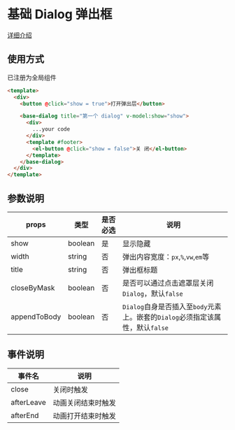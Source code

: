 # 基础 Dialog 弹出框

[详细介绍](https://juejin.cn/post/7054088327376404488)

## 使用方式

已注册为全局组件

```html
<template>
  <div>
    <button @click="show = true">打开弹出层</button>

    <base-dialog title="第一个 dialog" v-model:show="show">
      <div>
        ...your code
      </div>
      <template #footer>
        <el-button @click="show = false">关 闭</el-button>
      </template>
    </base-dialog>
  </div>
</template>
```

## 参数说明

| props |  类型 | 是否必选 | 说明 |
| --- | --- | --- | --- |
| show | boolean | 是 | 显示隐藏 |
| width | string | 否 | 弹出内容宽度：`px`,`%`,`vw`,`em`等 |
| title | string | 否 | 弹出框标题 |
| closeByMask | boolean | 否 | 是否可以通过点击遮罩层关闭`Dialog`，默认`false` |
| appendToBody | boolean | 否 | `Dialog`自身是否插入至`body`元素上。嵌套的`Dialog`必须指定该属性，默认`false` |

## 事件说明

| 事件名 | 说明 |
| --- | --- |
| close | 关闭时触发 |
| afterLeave | 动画关闭结束时触发 |
| afterEnd | 动画打开结束时触发 |
